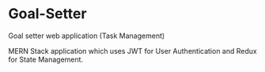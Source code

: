 # Goal-Setter
Goal setter web application (Task Management)

MERN Stack application which uses JWT for User Authentication and Redux for State Management.
